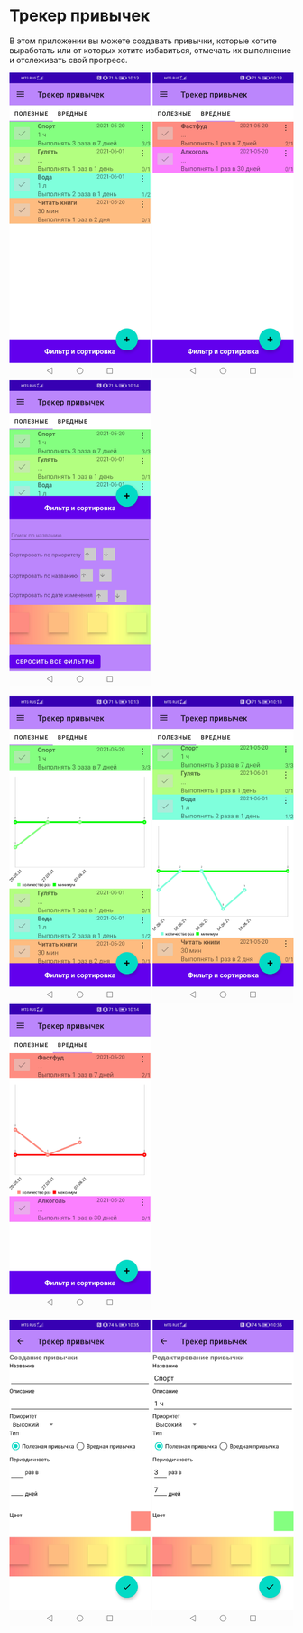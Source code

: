 # Трекер привычек
В этом приложении вы можете создавать привычки, которые хотите выработать или от которых хотите избавиться, отмечать их выполнение и отслеживать свой прогресс.

<img src="https://github.com/lakrimonia/habit-tracker/blob/homework-10/screenshots/example_of_good_habits_list.png" width="250" /> <img src="https://github.com/lakrimonia/habit-tracker/blob/homework-10/screenshots/example_of_bad_habits_list.png" width="250" /> <img src="https://github.com/lakrimonia/habit-tracker/blob/homework-10/screenshots/sorting_and_filter.png" width="250" />

<img src="https://github.com/lakrimonia/habit-tracker/blob/homework-10/screenshots/example_of_good_habit_progress.png" width="250" /> <img src="https://github.com/lakrimonia/habit-tracker/blob/homework-10/screenshots/example_of_good_habit_progress_1.png" width="250" /> <img src="https://github.com/lakrimonia/habit-tracker/blob/homework-10/screenshots/example_of_bad_habit_progress.png" width="250" />

<img src="https://github.com/lakrimonia/habit-tracker/blob/homework-10/screenshots/habit_creating.png" width="250" /> <img src="https://github.com/lakrimonia/habit-tracker/blob/homework-10/screenshots/habit_editing.png" width="250" /> 
